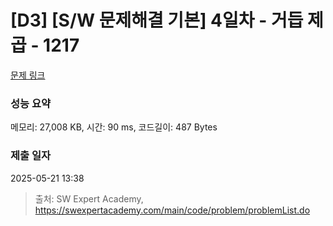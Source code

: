 # [D3] [S/W 문제해결 기본] 4일차 - 거듭 제곱 - 1217 

[문제 링크](https://swexpertacademy.com/main/code/problem/problemDetail.do?contestProbId=AV14dUIaAAUCFAYD) 

### 성능 요약

메모리: 27,008 KB, 시간: 90 ms, 코드길이: 487 Bytes

### 제출 일자

2025-05-21 13:38



> 출처: SW Expert Academy, https://swexpertacademy.com/main/code/problem/problemList.do